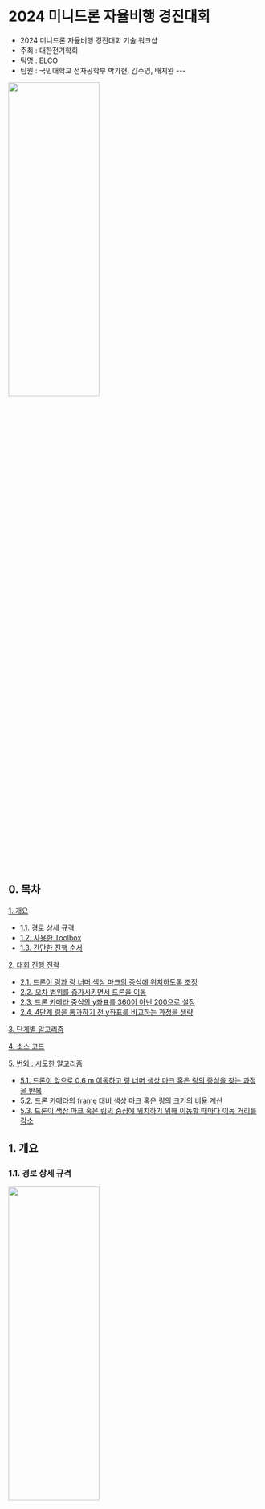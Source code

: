 2024 미니드론 자율비행 경진대회
===============

- 2024 미니드론 자율비행 경진대회 기술 워크샵
- 주최 : 대한전기학회
- 팀명 : ELCO
- 팀원 : 국민대학교 전자공학부 박가현, 김주영, 배지완 ---

<img src="https://github.com/gahyunparkk/drone_ELCO/assets/133209913/bfc8ef0f-27da-4f9c-8f44-191ae07e1588.jpg" width="60%" height="40%" />

## 0. 목차

[1. 개요](#1-개요)
   - [1.1. 경로 상세 규격](#11-경로-상세-규격)
   - [1.2. 사용한 Toolbox](#12-사용한-toolbox)
   - [1.3. 간단한 진행 순서](#13-간단한-진행-순서)
     
[2. 대회 진행 전략](#2-대회-진행-전략)
   - [2.1. 드론이 링과 링 너머 색상 마크의 중심에 위치하도록 조정](#21-드론이-링과-링-너머-색상-마크의-중심에-위치하도록-조정)
   - [2.2. 오차 범위를 증가시키면서 드론을 이동](#22-오차-범위를-증가시키면서-드론을-이동)
   - [2.3. 드론 카메라 중심의 y좌표를 360이 아닌 200으로 설정](#23-드론-카메라-중심의-y좌표를-360이-아닌-200으로-설정)
   - [2.4. 4단계 링을 통과하기 전 y좌표를 비교하는 과정을 생략](#24-4단계-링을-통과하기-전-y좌표를-비교하는-과정을-생략)
     
[3. 단계별 알고리즘](#3-단계별-알고리즘)

[4. 소스 코드](#4-소스-코드)

[5. 번외 : 시도한 알고리즘](#5-번외--시도한-알고리즘)
   - [5.1. 드론이 앞으로 0.6 m 이동하고 링 너머 색상 마크 혹은 링의 중심을 찾는 과정을 반복](#51-드론이-앞으로-06-m-이동하고-링-너머-색상-마크-혹은-링의-중심을-찾는-과정을-반복)
   - [5.2. 드론 카메라의 frame 대비 색상 마크 혹은 링의 크기의 비율 계산](#52-드론-카메라의-frame-대비-색상-마크-혹은-링의-크기의-비율-계산)
   - [5.3. 드론이 색상 마크 혹은 링의 중심에 위치하기 위해 이동할 때마다 이동 거리를 감소](#53-드론이-색상-마크-혹은-링의-중심에-위치하기-위해-이동할-때마다-이동-거리를-감소)

## 1. 개요

### 1.1. 경로 상세 규격

<img src="https://github.com/gahyunparkk/drone_ELCO/assets/133209913/d1be7afb-e357-4df9-b37f-0e154b694d6d.png" width="60%" height="40%" />

- 가림막 링
  - 1차 링 지름 : 57 cm
  - 2차 링 지름 : 46 cm
  - 3차 링 지름 : 46 cm
  - 4차 링 지름 : 52 cm
  - 링 중심의 높이 : 80 ~ 100 cm
 
- 색상 hsv 값의 h 범위
  - 빨간색 색상 마크 : 0 ~ 0.07
  - 초록색 색상 마크 : 0.24 ~ 0.34
  - 보라색 색상 마크 : 0.70 ~ 0.79
  - 파란색 가림막 : 0.55 ~ 0.75

### 1.2. 사용한 Toolbox

- image processing toolbox

### 1.3. 간단한 진행 순서

- 1단계 : 이륙 후 링 너머 빨간색 색상 마크와 링의 중심에 위치한 후 앞으로 3.5 m 이동
- 2단계 : 시계 방향으로 130도 회전한 후 앞으로 3.5 m 이동한 후 링 너머 초록색 색상 마크와 링의 중심에 위치한 후 앞으로 1.6 m 이동
- 3단계 : 반시계 방향으로 130도 회전한 후 링 너머 보라색 색상 마크와 링의 중심에 위치한 후 앞으로 2.6 m 이동
- 4-1단계 : 시계 방향으로 215도 회전한 후 링 너머 빨간색 색상 마크와 링의 중심에 위치한 후 앞으로 2.3 m 이동
- 4-2단계 : 링 너머 빨간색 색상 마크의 중심에 위치한 후 앞으로 1.85 m 이동한 후 착륙

## 2. 대회 진행 전략

### 2.1. 드론이 링과 링 너머 색상 마크의 중심에 위치하도록 조정

<img src="https://github.com/gahyunparkk/drone_ELCO/assets/133209913/a3371aa6-22e6-44f8-954c-517c56631fd1.jpg" width="60%" height="40%" />

- 드론이 링과 링 너머 색상 마크의 중심에 위치하도록 조정한 후 드론이 앞으로 이동하도록 했다. 이를 수행하기 위한 알고리즘은 아래와 같다.

- 드론이 링 너머 색상 마크의 중심에 위치하도록 조정했다. 색상 마크의 중심 좌표를 return 하는 square_detect 함수와 드론이 색상 마크 또는 링의 중심에 위치하도록 하는 move_to_center 함수를 이용했다.
  - 드론이 색상 마크를 인식하지 못하는 경우 드론이 링의 중심에 위치하도록 조정했다. 링의 중심 좌표를 return 하는 detect_from_frame 함수와 move_to_center 함수를 이용했다.
    - 드론이 링을 인식하지 못하는 경우 드론이 링을 인식할 때까지 드론을 20 cm 씩 뒤로 이동시켰다.
      
- 드론이 색상 마크의 중심에 위치하면 색상 마크의 중심, 즉 드론의 위치와 링의 중심을 비교한다. 드론의 위치와 링의 중심의 차이가 100 보다 작은 경우 드론이 링과 색상 마크의 중심에 위치했다고 판단한다.[^id]
[^id]: 차이가 100 이하면 충분히 드론이 링을 통과할 수 있다고 판단했다.
   - 드론의 위치와 링의 중심의 차이가 100 보다 큰 경우 드론이 링의 중심에 위치하도록 조정했다.
 
### 2.2. 오차 범위를 증가시키면서 드론을 이동

- 드론이 이동할 수 있는 최소 거리는 20 cm 이다. 드론이 위치해야 하는 곳에 정확히 위치하기 위해 계속해서 상하 또는 좌우로 이동하는 문제가 발생했다. 위의 문제를 해결하고, 드론이 링 또는 색상 마크의 중심으로 이동하는 데 걸리는 시간을 최소화하기 위해 오차 범위와 관련된 변수를 설정하고, 변수의 값을 증가시키면서 드론을 이동시켰다.

<img src="https://github.com/gahyunparkk/drone_ELCO/assets/133209913/14c51526-42e8-49c2-9708-7ced932b1ac9.jpg" width="60%" height="40%" />

- 드론의 위치와 링 또는 색상 마크의 중심 사이의 오차가 무시할 수 있을 만큼 작으면 드론이 링 또는 색상 마크의 중심에 위치한 것으로 판단했다. 이를 통해 드론이 링 또는 색상 마크의 중심으로 이동하는 데 걸리는 시간을 최소화했다.
- 드론이 이동할 때마다 허용하는 오차 범위를 증가시켰다. 이를 통해 드론이 위치해야 하는 곳에 정확히 위치하기 위해 계속해서 상하 또는 좌우로 이동하는 문제를 해결했다.

### 2.3. 드론 카메라 중심의 y좌표를 360이 아닌 200으로 설정

- 드론 카메라 frame의 x좌표는 0 ~ 960, y좌표는 0 ~ 720 이다. 드론 카메라 중심의 y좌표를 360으로 설정하면 드론이 위치해야 하는 곳에 비해 위쪽에 위치하는 문제가 발생했다. 드론 카메라가 정확히 정면이 아닌 약간 아래쪽을 향하기 때문이다.

- 드론을 위로 조금씩 이동시키면서 드론이 위치해야 하는 곳에 정확히 위치하도록 하는 y좌표를 찾았다. moveup 함수를 이용하여 드론을 위쪽으로 20 cm 씩 이동시키고 imshow 함수를 이용하여 이미지를 표시했다. 위의 과정을 통해 드론 카메라 중심의 y좌표를 200으로 설정하면 드론이 위치해야 하는 곳에 정확히 위치함을 알게 되었다.

### 2.4. 4단계 링을 통과하기 전 y좌표를 비교하는 과정을 생략

- 드론이 주행하는 시간을 최소화하기 위해 4단계 링을 통과하기 전 드론 카메라 중심과 링 너머 색상 마크의 중심의 y좌표를 비교하는 과정을 생략했다.

- 위의 과정은 드론이 착륙 지점에 정확히 착지하도록 하기 위한 것이기 때문에 y좌표를 비교하는 과정은 필수적이지 않은 것으로 판단했다.

## 3. 단계별 알고리즘

<img src="https://github.com/gahyunparkk/drone_ELCO/assets/133209913/72c5c787-be55-4ed5-a607-34249bb67d63.png" width="80%" height="50%" />
 
## 4. 소스 코드

### 4.1. 0단계 : 필요한 변수 선언

- 변수 drone 및 드론 카메라 중심 좌표를 나타내는 변수 center_point을 선언한다.
- 변수 cameraObj을 선언한다.
- 허용 오차를 나타내는 변수 dif 선언, 40으로 초기화한다.

```
clear;
drone = ryze('Tello');

takeoff(drone);
pause(1);

% 드론 카메라 중심의 y 좌표를 200 으로 설정
center_point = [480, 200];
cameraObj = camera(drone);
dif = 40; 
```

### 4.2. 1단계 : 드론을 링 너머 빨간색 색상 마크와 링의 중심에 위치시킨 후 링 통과

<img src="https://github.com/gahyunparkk/drone_ELCO/assets/133209913/7044615e-d173-4631-a81e-fd366139f6d4.png" width="60%" height="40%" />

- 색상 마크의 중심 좌표를 변수 centroid, 드론 카메라 중심과 색상 마크의 중심 사이의 거리를 변수 dis에 저장한다.
- 링의 중심 좌표를 변수 centroid1, 드론 카메라 중심과 링의 중심 사이의 거리를 변수 dis1에 저장한다.
- square_detect 함수를 이용하여 링 너머 빨간색 색상 마크의 중심 좌표를 찾는다. 빨간색 색상 마크의 hsv 값의 h 범위를 0 ~ 0.06 으로 생각한다.
   - 색상 마크가 인식되지 않은 경우 : detect_from_frame 함수를 이용하여 링의 중심 좌표를 찾는다. move_to_center 함수를 이용하여 드론이 링의 중심에 위치하도록 조정한다.
        - 링이 인식되지 않은 경우 : 드론을 뒤로 이동시킨 후 다시 링을 인식한다. 이 과정은 드론이 링을 인식할 때까지 반복한다.
- move_to_center 함수를 이용하여 드론이 색상 마크의 중심에 위치하도록 조정한다. 이 과정은 드론 카메라 중심과 색상 마크의 중심 사이의 오차가 허용된 오차 범위 내에 포함될 때까지 반복한다. 오차 범위는 55로 초기화하고, 드론이 한 번 이동할 때마다 15씩 증가한다.
- 색상 마크의 중심, 즉 드론의 위치와 링의 중심의 차이가 100보다 작은 경우 드론이 색상 마크와 링의 중심에 위치했다고 판단한다.
   - 차이가 100보다 큰 경우 : move_to_center 함수를 이용하여 드론이 링의 중심에 위치하도록 조정한다.
- 드론을 앞으로 3.5 m 이동시킨다.
  
```
while true
    frame = snapshot(cameraObj);
    imshow(frame);
    dif = dif + 15;

    [x, y] = square_detect(frame, 0, 0.06);
    [x1, y1, boundingBox] = detect_from_frame(frame);
 
    % 링 너머 빨간색 색상 마크가 인식되지 않은 경우 드론 카메라 중심과 링의 중심이 일치하도록 조정
    if isnan(x) || isnan(y)
        disp('No red square detected.');

        % 링이 인식되지 않은 경우 드론이 뒤로 이동한 후 다시 링을 인식
        while ~isempty(boundingBox)
            disp('No bounding box detected.');
            moveback(drone, 'Distance', 0.2, 'Speed', 1);
            pause(0.5);
            [x1, y1, boundingBox] = detect_from_frame(frame);
        end

        move_to_center(drone, x1, y1, dif);

        centroid = [x1, y1];
        dis = centroid - center_point;

        if abs(dis(1)) <= 100 && abs(dis(2)) <= 100
            disp('Centered successfully!');
            break;
        end
    end

    % 드론 카메라 중심이 링 너머 빨간색 색상 마크의 중심과 일치하도록 조정
    move_to_center(drone, x, y, dif);
 
    centroid = [x, y];
    dis = centroid - center_point;
    centroid1 = [x1, y1];
    dis1 = centroid1 - center_point;

    if abs(dis(1)) <= dif && abs(dis(2)) <= dif
        % 빨간색 색상 마크의 중심 (드론의 위치) 와 링의 중심의 차이가 100 보다 작은 경우
        % 드론이 빨간색 색상 마크와 링의 중심에 위치했다고 판단
        if abs(dis1(1)) <= 100 && abs(dis1(2)) <= 100
            disp('Centered successfully!');
            break;
        % 빨간색 색상 마크의 중심 (드론의 위치) 와 링의 중심의 차이가 100 보다 큰 경우
        % 드론 카메라 중심과 링의 중심이 일치하도록 조정
        else
            move_to_center(drone, x1, y1, dif);
        end
    end
end

moveforward(drone, 'Distance', 3.5, 'Speed', 0.85);
pause(1.5);
```

### 4.3. 2단계 : 드론이 시계 방향으로 130도 회전 및 링 너머 초록색 색상 마크와 링의 중심에 위치

<img src="https://github.com/gahyunparkk/drone_ELCO/assets/133209913/f7fd9071-4a31-443d-a076-810cd1102e1b.png" width="60%" height="40%" />

- 드론을 시계 방향으로 130도 회전시킨 후 앞으로 3.5 m 이동시킨다.
  - 드론이 2단계에서 이동해야 하는 거리는 5.1 m 이지만 드론이 정지하지 않고 이동할 수 있는 거리는 최대 5 m 이다. 따라서 드론을 3.5 m, 1.6 m 로 나누어 이동시켰다.
  - 드론을 3.5 m 보다 적게 이동시키면 이후 2단계 링을 인식할 때 4단계 링도 함께 인식되어 2단계 링의 중심 좌표가 제대로 추출되지 않는 문제가 발생했다. 따라서 4단계 링이 드론 카메라에 인식되지 않는 적절한 거리인 3.5 m 을 선택했다.
<img src="https://github.com/gahyunparkk/drone_ELCO/assets/133209913/a8a6e291-0176-4fcf-9424-fa860977fd14.jpg" width="60%" height="40%" />
- 4.2.와 동일한 방법으로 드론을 링 너머 초록색 색상 마크와 링의 중심에 위치시켰다. 이때, 초록색 색상 마크의 hsv 값의 h 범위를 0.26 ~ 0.36 로 생각한다.
- 드론을 앞으로 1.6 m 이동시킨다.
    
```
turn(drone, deg2rad(130));
pause(2);
 
moveforward(drone, 'Distance', 3.5, 'Speed', 1);
pause(1);

dif = 40;
while true
    frame = snapshot(cameraObj);
    imshow(frame);
    dif = dif + 15;

    [x, y] = square_detect(frame, 0.26, 0.36);
    [x1, y1, boundingBox] = detect_from_frame(frame);
 
    % 링 너머 초록색 색상 마크가 인식되지 않은 경우 드론 카메라 중심과 링의 중심이 일치하도록 조정
    if isnan(x) || isnan(y)
        disp('No green square detected.');

        % 링이 인식되지 않은 경우 드론이 뒤로 이동한 후 다시 링을 인식
        while ~isempty(boundingBox)
            disp('No bounding box detected.');
            moveback(drone, 'Distance', 0.2, 'Speed', 1);
            pause(0.5);
            [x1, y1, boundingBox] = detect_from_frame(frame);
        end

        move_to_center(drone, x1, y1, dif);

        centroid = [x1, y1];
        dis = centroid - center_point;

        if abs(dis(1)) <= 100 && abs(dis(2)) <= 100
            disp('Centered successfully!');
            break;
        end
    end

    % 드론 카메라 중심이 링 너머 초록색 색상 마크의 중심과 일치하도록 조정
    move_to_center(drone, x, y, dif);
 
    centroid = [x, y];
    dis = centroid - center_point;
    centroid1 = [x1, y1];
    dis1 = centroid1 - center_point;

    if abs(dis(1)) <= dif && abs(dis(2)) <= dif
        % 초록색 색상 마크의 중심 (드론의 위치) 와 링의 중심의 차이가 100 보다 작은 경우
        % 드론이 초록색 색상 마크와 링의 중심에 위치했다고 판단
        if abs(dis1(1)) <= 100 && abs(dis1(2)) <= 100
            disp('Centered successfully!');
            break;
        % 초록색 색상 마크의 중심 (드론의 위치) 와 링의 중심의 차이가 100 보다 큰 경우
        % 드론 카메라 중심과 링의 중심이 일치하도록 조정
        else
            move_to_center(drone, x1, y1, dif);
        end
    end
end

moveforward(drone, 'Distance', 1.6, 'Speed', 1);
pause(1.5);
```

### 4.4. 3단계 : 드론이 반시계 방향으로 130도 회전 및 링 너머 보라색 색상 마크와 링의 중심에 위치

<img src="https://github.com/gahyunparkk/drone_ELCO/assets/133209913/3e57b0d7-e313-4d54-95e0-523efc0fa115.png" width="60%" height="40%" />

- 4.2.와 동일한 방법으로 드론을 링 너머 보라색 색상 마크와 링의 중심에 위치시켰다. 이때, 보라색 색상 마크의 hsv 값의 h 범위를 0.70 ~ 0.79 로 생각한다.
- 드론을 앞으로 2.6 m 이동시킨다.
   
```
turn(drone, deg2rad(-130));
pause(1);

dif = 30;
while true
    frame = snapshot(cameraObj);
    imshow(frame);
    dif = dif + 15;

    [x, y] = square_detect(frame, 0.70, 0.79);

    [x1, y1, boundingBox] = detect_from_frame(frame);
 
    % 링 너머 보라색 색상 마크가 인식이 되지 않은 경우 드론 카메라 중심과 링의 중심 일치하도록 조정
    if isnan(x) || isnan(y)
        disp('No purple square detected.');

        % 링이 인식이 되지 않은 경우 드론이 뒤로 이동한 후 다시 링을 인식
        while ~isempty(boundingBox)
            disp('No bounding box detected.');
            moveback(drone, 'Distance', 0.2, 'Speed', 1);
            pause(0.5);
            [x1, y1, boundingBox] = detect_from_frame(frame);
        end
        
        move_to_center(drone, x1, y1, dif);

        centroid = [x1, y1];
        dis = centroid - center_point;

        if abs(dis(1)) <= 100 && abs(dis(2)) <= 100
            disp('Centered successfully!');
            break;
        end
    end

    % 드론 카메라 중심이 링 너머 보라색 색상 마크의 중심과 일치하도록 조정
    move_to_center(drone, x, y, dif);
 
    centroid = [x, y];
    dis = centroid - center_point;
    centroid1 = [x1, y1];
    dis1 = centroid1 - center_point;

    if abs(dis(1)) <= dif && abs(dis(2)) <= dif
        % 보라색 색상 마크의 중심 (드론의 위치) 와 링의 중심의 차이가 100 보다 작은 경우
        % 드론이 보라색 색상 마크와 링의 중심에 위치했다고 판단
        if abs(dis1(1)) <= 100 && abs(dis1(2)) <= 100
            disp('Centered successfully!');
            break;
        % 보라색 색상 마크의 중심 (드론의 위치) 와 링의 중심의 차이가 100 보다 큰 경우
        % 드론 카메라 중심과 링의 중심이 일치하도록 조정
        else
            move_to_center(drone, x1, y1, dif);
        end
    end
end

moveforward(drone, 'Distance', 2.6, 'Speed', 1);
pause(1);
```

### 4.5. 4-1단계 : 드론이 시계 방향으로 215도 회전 및 링 너머 빨간색 색상 마크와 링 중심에 위치

<img src="https://github.com/gahyunparkk/drone_ELCO/assets/133209913/818e2538-ba86-44f2-bced-ed3190cec7b6.png" width="60%" height="40%" />

- 드론이 시계 방향으로 215도 회전한 후 4.2.와 동일한 방법으로 드론을 링 너머 보라색 색상 마크와 링의 중심에 위치시켰다. 이때, 빨간색 색상 마크의 hsv 값의 h 범위는 0 ~ 0.05, 0.95 ~ 1 이기 때문에 두 가지 중 특정 범위로 생각하면 색상 마크가 제대로 인식되지 않는 문제가 발생했다. 따라서 두 가지 범위 중 색상 마크가 제대로 인식 되는 범위를 선택했다.
- 드론을 앞으로 2.3 m 이동시킨다.
  - 드론이 링을 통과하기 전이면서도 링 너머 빨간색 색상 마크가 제대로 인식되는 거리가 최대 2.3 m 라고 판단했다.   

```
turn(drone, deg2rad(215));
pause(1);

dif = 40;
while true
    frame = snapshot(cameraObj);
    imshow(frame);
    dif = dif + 15;

    [x, y] = square_detect(frame, 0, 0.06);
    [x1, y1, boundingBox] = detect_from_frame(frame);
 
    % 링 너머 빨간색 색상 마크가 인식되지 않은 경우 드론 카메라 중심과 링의 중심이 일치하도록 조정
    if isnan(x) || isnan(y)
        disp('No red square detected.');

        % 링이 인식되지 않은 경우 드론이 뒤로 이동한 후 다시 링을 인식
        while ~isempty(boundingBox)
            disp('No bounding box detected.');
            moveback(drone, 'Distance', 0.2, 'Speed', 1);
            pause(0.5);
            [x1, y1, boundingBox] = detect_from_frame(frame);
        end

        move_to_center(drone, x1, y1, dif);

        centroid = [x1, y1];
        dis = centroid - center_point;

        if abs(dis(1)) <= 100 && abs(dis(2)) <= 100
            disp('Centered successfully!');
            break;
        end
    end

    % 드론 카메라 중심이 링 너머 빨간색 색상 마크의 중심과 일치하도록 조정
    move_to_center(drone, x, y, dif);
 
    centroid = [x, y];
    dis = centroid - center_point;
    centroid1 = [x1, y1];
    dis1 = centroid1 - center_point;

    if abs(dis(1)) <= dif && abs(dis(2)) <= dif
        % 빨간색 색상 마크의 중심 (드론의 위치) 와 링의 중심의 차이가 100 보다 작은 경우
        % 드론이 빨간색 색상 마크와 링의 중심에 위치했다고 판단
        if abs(dis1(1)) <= 100 && abs(dis1(2)) <= 100
            disp('Centered successfully!');
            break;
        % 빨간색 색상 마크의 중심 (드론의 위치) 와 링의 중심의 차이가 100 보다 큰 경우
        % 드론 카메라 중심과 링의 중심이 일치하도록 조정
        else
            move_to_center(drone, x1, y1, dif);
        end
    end
end

moveforward(drone, 'Distance', 2.3, 'Speed', 0.9);
pause(1);
```

### 4.6. 4-2단계 : 드론이 링 너머 빨간색 색상 마크에 위치한 후 링 통과 후 착륙

<img src="https://github.com/gahyunparkk/drone_ELCO/assets/133209913/3accf3aa-6a99-4a12-b345-aa4a1867a098.png" width="60%" height="40%" />

- square_detect 함수를 이용하여 링 너머 빨간색 색상 마크의 중심 좌표를 찾는다. 빨간색 색상 마크의 hsv 값의 h 범위를 0 ~ 0.06 으로 생각한다.
   - 4-2단계에서는 드론 카메라 중심과 링의 중심을 비교하지 않는다. 드론이 링과 매우 가까운 거리에 위치하기 때문에 드론 카메라에 링이 제대로 인식되지 않아 링의 중심 좌표가 제대로 추출되지 않기 때문이다.
- move_to_center 함수를 이용하여 드론이 색상 마크의 중심에 위치하도록 조정한다. 이 과정은 드론 카메라 중심과 색상 마크의 중심 사이의 오차가 허용된 오차 범위 내에 포함될 때까지 반복한다. 오차 범위는 40으로 초기화하고, 드론이 한 번 이동할 때마다 15씩 증가한다.
  - 드론 카메라 중심과 색상 마크 중심의 y좌표는 비교하지 않는다. 4-1단계를 통해 드론 카메라 중심과 색상 마크 중심의 y좌표가 이미 같도록 조정되어 있다고 판단했기 때문이다.
- 드론이 앞으로 1.55 m 이동한 후 착륙한다.

```
% 드론 카메라 중심이 링 너머 빨간색 색상 마크의 중심과 일치하도록 조정
dif = 40;
while true
    frame = snapshot(cameraObj);
    imshow(frame);
    dif = dif + 20;

    [x, y] = square_detect(frame, 0, 0.06);

    if isnan(x) || isnan(y)
        [x, y] = square_detect(frame, 0.94, 1);
    end

    move_to_center(drone, x, 200, dif);

    if isnan(x) || isnan(y)
        disp('No red square detected.');
        break;
    end

    centroid = [x, 200];
    dis = centroid - center_point;

    if abs(dis(1)) <= dif
        disp('Centered successfully!');
        break;
    end
end
moveforward(drone, 'Distance', 1.55, 'Speed', 0.85);
pause(1);

land(drone);
```

### 4.7. 함수 detect_from_frame : 파란색 가림막 링의 중심 좌표를 return 하는 함수

- 파란색 가림막의 영역을 찾는다. 파란색 가림막의 hsv 값의 h 범위를 0.55 ~ 0.65 로 생각하고, s 범위가 0.5 보다 높다고 생각한다. 위의 hsv 값의 범위에 해당하는 픽셀을 선택한 후 이진화된 이미지를 반전시킨다.
- regionprops 함수를 이용하여 반전된 이미지에서 각각의 연결된 영역의 bounding box와 면적을 계산한다.
- bounding box 내에서 원을 찾은 후 크기가 가장 큰 원의 중심 좌표를 구하고 그 결과를 시각화한다.

```
function [center_x, center_y, boundingBox] = detect_from_frame(frame)
    blue_th_down = 0.55;
    blue_th_up = 0.65;

    tohsv = rgb2hsv(frame);
    h = tohsv(:,:,1);
    s = tohsv(:,:,2);

    toBinary = (blue_th_down < h) & (h < blue_th_up) & (s > 0.5);
    filtered = imcomplement(toBinary);

    area = regionprops(filtered, 'BoundingBox', 'Area');
    tmpArea = 0;
    boundingBox = [];
    
    for j = 1:length(area)
        tmpBox = area(j).BoundingBox;

        % boundingBox 의 크기가 드론 카메라 frame 의 크기와 같은 경우 예외 처리
        if(tmpBox(3) == size(frame, 2) || tmpBox(4) == size(frame, 1))
            continue;
        else
            if tmpArea <= area(j).Area
                tmpArea = area(j).Area;
                boundingBox = area(j).BoundingBox;
            end
        end
    end
    
    % boundingBox 가 존재하는 경우 가림막 링의 중심 좌표 추출
    if ~isempty(boundingBox)
        center_x = boundingBox(1) + (0.5 * boundingBox(3));
        center_y = boundingBox(2) + (0.5 * boundingBox(4));
        
        inner_region = imcrop(frame, boundingBox);
        gray_inner = rgb2gray(inner_region);
        edges_inner = edge(gray_inner, 'Canny');
        
        [centers, radii] = imfindcircles(edges_inner, [20 100]);
        
        if ~isempty(centers)
            % 크기가 가장 큰 원의 중심 좌표 추출
            [~, max_idx] = max(radii);
            circle_center = centers(max_idx, :);
            
            center_x = boundingBox(1) + circle_center(1);
            center_y = boundingBox(2) + circle_center(2);
        end

        hold on
        rectangle('Position', boundingBox, 'EdgeColor', '#F59F00', 'LineWidth', 2);
        plot(center_x, center_y, 'o')
        title(['Center X: ', num2str(center_x), ', Center Y: ', num2str(center_y)])
        axis on
        grid on
    else
        center_x = NaN;
        center_y = NaN;
    end
end
```

### 4.8. 함수 move_to_center : 드론을 색상 마크 혹은 가림막 링의 중심 좌표로 이동시키는 함수

- 드론의 중심 좌표인 (480, 200)과 매개변수로 주어진 색상 마크 혹은 가림막 링의 중심 좌표의 차이를 구한다.
  - 차이가 허용된 오차 범위인 40보다 작은 경우 : 드론이 색상 마크 혹은 링의 중심에 위치했다고 판단한다. "Find Center Point"를 출력한다.
  - 차이가 40보다 큰 경우 : 드론이 상하좌우로 0.2 m 씩 이동한다.
<img src="https://github.com/gahyunparkk/drone_ELCO/assets/133209913/d63bb1f4-3311-4498-88bb-cd30cb298313.jpg" width="60%" height="40%" />

```
function move_to_center(drone, target_x, target_y, dif)
    center_point = [480, 200];
    dis = [target_x, target_y] - center_point;

    if abs(dis(1)) <= dif && abs(dis(2)) <= dif
        disp('Find Center Point!');
        
    elseif abs(dis(1)) > 40
        if dis(1) < 0
            disp('Move left');
            moveleft(drone, 'Distance', 0.2, 'Speed', 1);
        else
            disp('Move right');
            moveright(drone, 'Distance', 0.2, 'Speed', 1);
        end
    end
    
    if abs(dis(2)) > 40
        if dis(2) < 0
            disp('Move up');
            moveup(drone, 'Distance', 0.2, 'Speed', 1);
        else
            disp('Move down');
            movedown(drone, 'Distance', 0.2, 'Speed', 1);
        end
    end
    
    pause(1);
end
```

### 4.8. 함수 square_detect : 색상 마크의 중심 좌표를 return 하는 함수

- 매개변수로 주어진 색상 마크의 h 범위 내에 존재하는 픽셀을 선택하여 이진화 이미지를 생성한다.
- regionprops 함수를 이용하여 이미지에서 각 연결된 영역의 bounding box와 면적을 계산한다. for loop 문을 이용하여 크기가 가장 큰 영역을 검출한다.
  - bounding box가 비어있지 않은 경우 중심을 계산하여 시각화한다.

```
function [center_x, center_y] = square_detect(frame, th_down, th_up)
    tohsv = rgb2hsv(frame);
    h = tohsv(:,:,1);
    s = tohsv(:,:,2);
    v = tohsv(:,:,3);

    toBinary = (th_down < h) & (h < th_up) & (s > 0.4) & (v > 0.2);
    area = regionprops(toBinary, 'BoundingBox', 'Area');
    tmpArea = 0;
    boundingBox = [];
    
    for j = 1:length(area)
        tmpBox = area(j).BoundingBox;
        if tmpBox(3) < size(frame, 2) * 0.9 && tmpBox(4) < size(frame, 1) * 0.9
            if tmpArea <= area(j).Area
                tmpArea = area(j).Area;
                boundingBox = area(j).BoundingBox;
            end
        end
    end
    
    if isempty(boundingBox)
        center_x = NaN;
        center_y = NaN;
        return;
    end
    
    center_x = boundingBox(1) + (0.5 * boundingBox(3));
    center_y = boundingBox(2) + (0.5 * boundingBox(4));

    hold on
    rectangle('Position', boundingBox, 'EdgeColor', '#F59F00', 'LineWidth', 2);
    plot(center_x, center_y, 'o')
    title(['Center X: ', num2str(center_x), ', Center Y: ', num2str(center_y)])
    axis on
    grid on
end
```

## 5. 번외 : 시도한 알고리즘

- 드론이 주어진 경로를 주행하는데 가장 효율적인 코드를 고민하면서 다음과 같은 알고리즘을 고안했다. 드론이 경로를 주행하는 데 소요되는 시간을 최소화하기 위해 다음과 같은 알고리즘은 최종적으로 사용하지 못했다.

### 5.1. 드론이 앞으로 0.6 m 이동하고 링 너머 색상 마크 혹은 링의 중심을 찾는 과정을 반복

- 드론을 주어진 경로를 이탈하지 않고 정확하게 링의 중심의 통과시키고 싶었다. 이에 드론이 앞으로 0.6 m 이동하고 링 너머 색상 마크 혹은 링의 중심을 찾은 과정을 계속해서 반복하는 알고리즘을 고안했다.
- 위의 알고리즘은 드론이 경로를 주행하는 데 너무 많은 시간을 소요하는 문제가 있었다.

### 5.2. 드론 카메라의 frame 대비 색상 마크 혹인 링의 크기의 비율 계산

- 색상 마크 혹은 링의 중심 좌표를 찾을 때 색상 마크 혹은 링의 크기가 너무 작아 드론 카메라에 제대로 인식되지 않는 문제가 발생했다. 이에 드론 카메라의 frame 대비 인식된 색상 마크 혹은 링의 크기가 특정한 값보다 작은 경우 다시 인식을 시도하는 알고리즘을 고안했다.
- 위의 알고리즘은 불필요한 bounding box가 발생하는 문제도 예방할 수 있었다. 그러나 최종 소스 코드에서 사용한 알고리즘이 더욱 낫다고 판단했다.

### 5.3. 드론이 색상 마크 혹은 링의 중심에 위치하기 위해 이동할 때마다 이동 거리를 감소

- 드론이 색상 마크 혹은 링의 중심에 위치하기 위해 이동한다. 이때, 드론이 색상 마크 혹은 링과 가깝게 위치한 경우 드론이 비교적 적은 거리를 이동했음에도 드론 카메라의 frame 상에는 좌표 변화가 크다. 이에 드론이 이동할 때마다 이동 거리를 감소시키는 알고리즘을 고안했다.
- 드론이 이동할 수 있는 거리는 최소 0.2 m 이기 때문에 위의 알고리즘은 한계가 존재했다. 이에 드론 카메라 중심과 색상 마크 혹은 링의 중심의 차이를 허용된 오차 범위와 비교하는 새로운 알고리즘을 고안해 문제를 해결했다.

